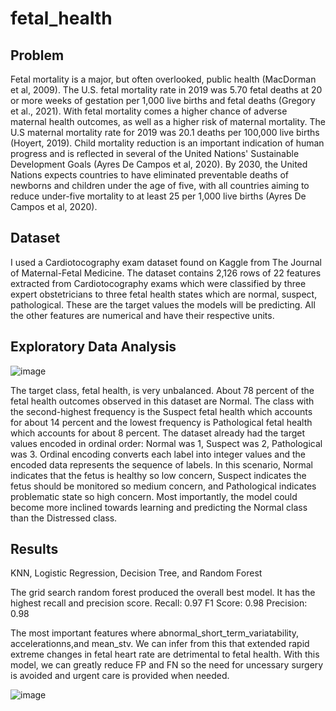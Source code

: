 # fetal_health

## Problem 
Fetal mortality is a major, but often overlooked, public health (MacDorman et al, 2009). The U.S. fetal mortality rate in 2019 was 5.70 fetal deaths at 20 or more weeks of gestation per 1,000 live births and fetal deaths (Gregory et al., 2021). With fetal mortality comes a higher chance of adverse maternal health outcomes, as well as a higher risk of maternal mortality. The U.S maternal mortality rate for 2019 was 20.1 deaths per 100,000 live births (Hoyert, 2019). Child mortality reduction is an important indication of human progress and is reflected in several of the United Nations' Sustainable Development Goals (Ayres De Campos et al, 2020). By 2030, the United Nations expects countries to have eliminated preventable deaths of newborns and children under the age of five, with all countries aiming to reduce under-five mortality to at least 25 per 1,000 live births (Ayres De Campos et al, 2020).

## Dataset
I used a Cardiotocography exam dataset found on Kaggle from The Journal of Maternal-Fetal Medicine. The dataset contains 2,126 rows of 22 features extracted from Cardiotocography exams which were classified by three expert obstetricians to three fetal health states which are normal, suspect, pathological. These are the target values the models will be predicting. All the other features are numerical and have their respective units.

## Exploratory Data Analysis

![image](https://user-images.githubusercontent.com/20906514/157557631-344376f4-c89e-44bb-9914-ffbb7d5efb62.png)

The target class, fetal health, is very unbalanced. About 78 percent of the fetal health outcomes observed in this dataset are Normal. The class with the second-highest frequency is the Suspect fetal health which accounts for about 14 percent and the lowest frequency is Pathological fetal health which accounts for about 8 percent. The dataset already had the target values encoded in ordinal order: Normal was 1, Suspect was 2, Pathological was 3. Ordinal encoding converts each label into integer values and the encoded data represents the sequence of labels. In this scenario, Normal indicates that the fetus is healthy so low concern, Suspect indicates the fetus should be monitored so medium concern, and Pathological indicates problematic state so high concern. Most importantly, the model could become more inclined towards learning and predicting the Normal class than the Distressed class.


## Results
KNN, Logistic Regression, Decision Tree, and Random Forest

The grid search random forest produced the overall best model. It has the highest recall and precision score.
Recall: 0.97
F1 Score: 0.98
Precision: 0.98

The most important features where abnormal_short_term_variatability, accelerationns,and mean_stv. We can infer from this that extended rapid extreme changes in fetal heart rate are detrimental to fetal health.
With this model, we can greatly reduce FP and FN so the need for uncessary surgery is avoided and urgent care is provided when needed.



![image](https://user-images.githubusercontent.com/20906514/157558430-1f8522f8-3c48-4ee8-b416-da9054a8531b.png) 
